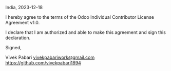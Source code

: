 India, 2023-12-18

I hereby agree to the terms of the Odoo Individual Contributor License
Agreement v1.0.

I declare that I am authorized and able to make this agreement and sign this
declaration.

Signed,

Vivek Pabari vivekpabariwork@gmail.com https://github.com/vivekpabari1894
